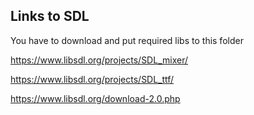 ## Links to SDL

You have to download and put required libs to this folder

https://www.libsdl.org/projects/SDL_mixer/

https://www.libsdl.org/projects/SDL_ttf/

https://www.libsdl.org/download-2.0.php
